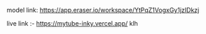 model link: https://app.eraser.io/workspace/YtPqZ1VogxGy1jzIDkzj

live link :- https://mytube-inky.vercel.app/
klh
